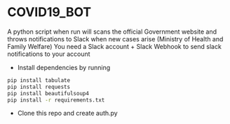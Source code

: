 # COVID19_BOT
A python script when run will scans the official Government website and throws notifications to Slack when new cases arise (Ministry of Health and Family Welfare)
 You need a Slack account + Slack Webhook to send slack notifications to your account
- Install dependencies by running
```bash
pip install tabulate
pip install requests
pip install beautifulsoup4
pip install -r requirements.txt
```
- Clone this repo and create auth.py
```bash
